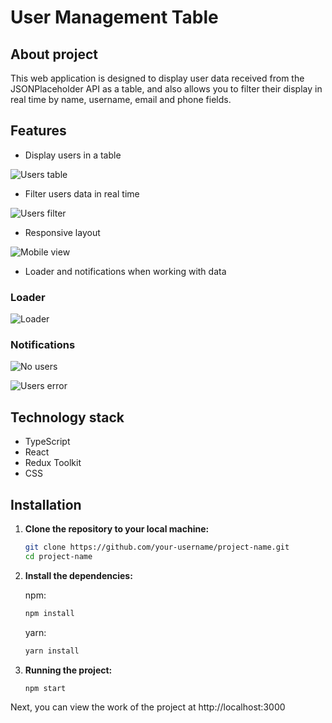 # User Management Table

## About project

This web application is designed to display user data received from the JSONPlaceholder API as a table, and also allows
you to filter their display in real time by name, username, email and phone fields.

## Features

- Display users in a table

![Users table]('./assets/ReadMe/user-management-table.JPG')

- Filter users data in real time

![Users filter]('./assets/ReadMe/users-filter.JPG')

- Responsive layout

![Mobile view]('./assets/ReadMe/user-table-mobile.JPG')

- Loader and notifications when working with data

### Loader

![Loader]('./assets/ReadMe/users-loader.JPG')

### Notifications

![No users]('./assets/ReadMe/no-users-message.JPG')

![Users error]('./assets/ReadMe/users-error-message.JPG')

## Technology stack

- TypeScript
- React
- Redux Toolkit
- CSS

## Installation

1. **Clone the repository to your local machine:**

   ```bash
   git clone https://github.com/your-username/project-name.git
   cd project-name
   ```

2. **Install the dependencies:**

   npm:

   ```bash
   npm install
   ```

   yarn:

   ```bash
   yarn install
   ```

3. **Running the project:**

   ```bash
   npm start
   ```

Next, you can view the work of the project at http://localhost:3000
